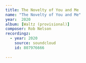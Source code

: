 ```yaml
---
title: The Novelty of You and Me
name: "The Novelty of You and Me"
year:  2020
album: [Waltz (provisional)]
composer: Rob Nelson
recordingz:
  - year: 2020
    source: soundcloud
    id: 807976666
 
---
```




